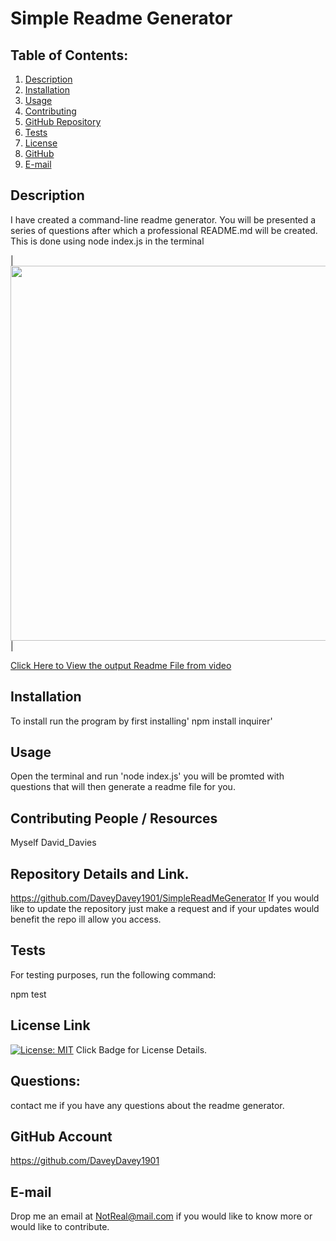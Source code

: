 # Simple Readme Generator

## Table of Contents:
  1. [Description](#Description) 
  2. [Installation](#Installation)
  3. [Usage](#Usage)  
  4. [Contributing](#Contributing-People-and-Resources)
  5. [GitHub Repository](#Repository-Details-and-Link)
  6. [Tests](#Tests)
  4. [License](#License-Link)
  7. [GitHub](#GitHub-Account)
  8. [E-mail](#E-mail)

## Description
I have created a command-line readme generator. You will be presented a series of questions after which a professional README.md will be created.  This is done using node index.js in the terminal 

|<img src="utils/David Davies Readme Generator.gif" width="600">| 

[Click Here to View the output Readme File from video](https://github.com/DaveyDavey1901/SimpleReadMeGenerator/blob/fa46c92dc5abade82e4b4a60c17fca92b1c1d619/test_README.md)

## Installation
To install run the program by first installing' npm install inquirer'

## Usage
Open the terminal and run 'node index.js' you will be promted with questions that will then generate a readme file for you.

## Contributing People / Resources
Myself David_Davies

## Repository Details and Link.
https://github.com/DaveyDavey1901/SimpleReadMeGenerator
If you would like to update the repository just make a request and if your updates would benefit the repo ill allow you access.

## Tests
For testing purposes, run the following command:

npm test

## License Link
[![License: MIT](https://img.shields.io/badge/License-MIT-yellow.svg)](https://opensource.org/licenses/MIT) Click Badge for License Details.

## Questions:
contact me if you have any questions about the readme generator.

## GitHub Account
https://github.com/DaveyDavey1901

## E-mail
Drop me an email at NotReal@mail.com  if you would like to know more or would like to contribute.

